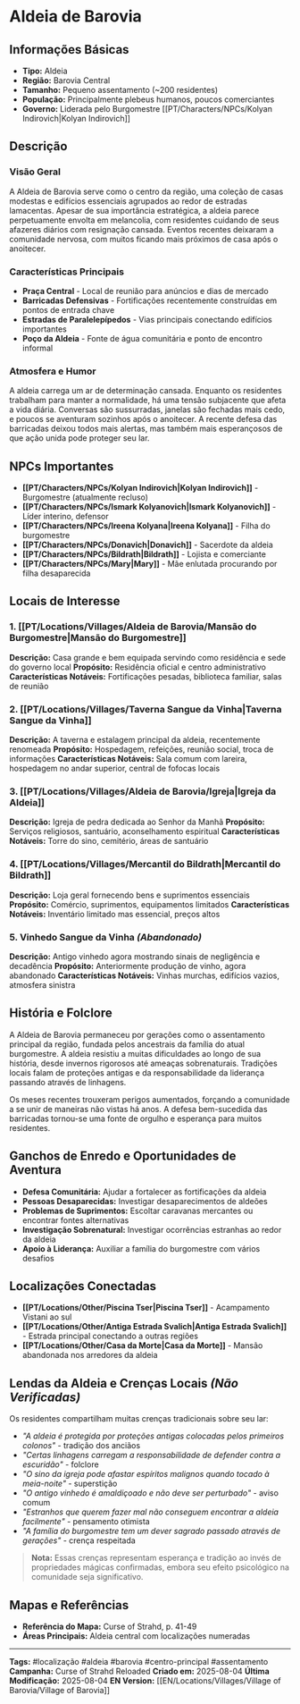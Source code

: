 # Aldeia de Barovia

## Informações Básicas
- **Tipo:** Aldeia
- **Região:** Barovia Central
- **Tamanho:** Pequeno assentamento (~200 residentes)
- **População:** Principalmente plebeus humanos, poucos comerciantes
- **Governo:** Liderada pelo Burgomestre [[PT/Characters/NPCs/Kolyan Indirovich|Kolyan Indirovich]]

## Descrição
### Visão Geral
A Aldeia de Barovia serve como o centro da região, uma coleção de casas modestas e edifícios essenciais agrupados ao redor de estradas lamacentas. Apesar de sua importância estratégica, a aldeia parece perpetuamente envolta em melancolia, com residentes cuidando de seus afazeres diários com resignação cansada. Eventos recentes deixaram a comunidade nervosa, com muitos ficando mais próximos de casa após o anoitecer.

### Características Principais
- **Praça Central** - Local de reunião para anúncios e dias de mercado
- **Barricadas Defensivas** - Fortificações recentemente construídas em pontos de entrada chave
- **Estradas de Paralelepípedos** - Vias principais conectando edifícios importantes
- **Poço da Aldeia** - Fonte de água comunitária e ponto de encontro informal

### Atmosfera e Humor
A aldeia carrega um ar de determinação cansada. Enquanto os residentes trabalham para manter a normalidade, há uma tensão subjacente que afeta a vida diária. Conversas são sussurradas, janelas são fechadas mais cedo, e poucos se aventuram sozinhos após o anoitecer. A recente defesa das barricadas deixou todos mais alertas, mas também mais esperançosos de que ação unida pode proteger seu lar.

## NPCs Importantes
- **[[PT/Characters/NPCs/Kolyan Indirovich|Kolyan Indirovich]]** - Burgomestre (atualmente recluso)
- **[[PT/Characters/NPCs/Ismark Kolyanovich|Ismark Kolyanovich]]** - Líder interino, defensor
- **[[PT/Characters/NPCs/Ireena Kolyana|Ireena Kolyana]]** - Filha do burgomestre
- **[[PT/Characters/NPCs/Donavich|Donavich]]** - Sacerdote da aldeia
- **[[PT/Characters/NPCs/Bildrath|Bildrath]]** - Lojista e comerciante
- **[[PT/Characters/NPCs/Mary|Mary]]** - Mãe enlutada procurando por filha desaparecida

## Locais de Interesse
### 1. [[PT/Locations/Villages/Aldeia de Barovia/Mansão do Burgomestre|Mansão do Burgomestre]]
**Descrição:** Casa grande e bem equipada servindo como residência e sede do governo local
**Propósito:** Residência oficial e centro administrativo
**Características Notáveis:** Fortificações pesadas, biblioteca familiar, salas de reunião

### 2. [[PT/Locations/Villages/Taverna Sangue da Vinha|Taverna Sangue da Vinha]]
**Descrição:** A taverna e estalagem principal da aldeia, recentemente renomeada
**Propósito:** Hospedagem, refeições, reunião social, troca de informações
**Características Notáveis:** Sala comum com lareira, hospedagem no andar superior, central de fofocas locais

### 3. [[PT/Locations/Villages/Aldeia de Barovia/Igreja|Igreja da Aldeia]]  
**Descrição:** Igreja de pedra dedicada ao Senhor da Manhã
**Propósito:** Serviços religiosos, santuário, aconselhamento espiritual
**Características Notáveis:** Torre do sino, cemitério, áreas de santuário

### 4. [[PT/Locations/Villages/Mercantil do Bildrath|Mercantil do Bildrath]]
**Descrição:** Loja geral fornecendo bens e suprimentos essenciais
**Propósito:** Comércio, suprimentos, equipamentos limitados
**Características Notáveis:** Inventário limitado mas essencial, preços altos

### 5. Vinhedo Sangue da Vinha *(Abandonado)*
**Descrição:** Antigo vinhedo agora mostrando sinais de negligência e decadência
**Propósito:** Anteriormente produção de vinho, agora abandonado
**Características Notáveis:** Vinhas murchas, edifícios vazios, atmosfera sinistra

## História e Folclore
A Aldeia de Barovia permaneceu por gerações como o assentamento principal da região, fundada pelos ancestrais da família do atual burgomestre. A aldeia resistiu a muitas dificuldades ao longo de sua história, desde invernos rigorosos até ameaças sobrenaturais. Tradições locais falam de proteções antigas e da responsabilidade da liderança passando através de linhagens.

Os meses recentes trouxeram perigos aumentados, forçando a comunidade a se unir de maneiras não vistas há anos. A defesa bem-sucedida das barricadas tornou-se uma fonte de orgulho e esperança para muitos residentes.

## Ganchos de Enredo e Oportunidades de Aventura
- **Defesa Comunitária:** Ajudar a fortalecer as fortificações da aldeia
- **Pessoas Desaparecidas:** Investigar desaparecimentos de aldeões
- **Problemas de Suprimentos:** Escoltar caravanas mercantes ou encontrar fontes alternativas
- **Investigação Sobrenatural:** Investigar ocorrências estranhas ao redor da aldeia
- **Apoio à Liderança:** Auxiliar a família do burgomestre com vários desafios

## Localizações Conectadas
- **[[PT/Locations/Other/Piscina Tser|Piscina Tser]]** - Acampamento Vistani ao sul
- **[[PT/Locations/Other/Antiga Estrada Svalich|Antiga Estrada Svalich]]** - Estrada principal conectando a outras regiões
- **[[PT/Locations/Other/Casa da Morte|Casa da Morte]]** - Mansão abandonada nos arredores da aldeia

## Lendas da Aldeia e Crenças Locais *(Não Verificadas)*
Os residentes compartilham muitas crenças tradicionais sobre seu lar:

- *"A aldeia é protegida por proteções antigas colocadas pelos primeiros colonos"* - tradição dos anciãos
- *"Certas linhagens carregam a responsabilidade de defender contra a escuridão"* - folclore
- *"O sino da igreja pode afastar espíritos malignos quando tocado à meia-noite"* - superstição
- *"O antigo vinhedo é amaldiçoado e não deve ser perturbado"* - aviso comum
- *"Estranhos que querem fazer mal não conseguem encontrar a aldeia facilmente"* - pensamento otimista
- *"A família do burgomestre tem um dever sagrado passado através de gerações"* - crença respeitada

> **Nota:** Essas crenças representam esperança e tradição ao invés de propriedades mágicas confirmadas, embora seu efeito psicológico na comunidade seja significativo.

## Mapas e Referências
- **Referência do Mapa:** Curse of Strahd, p. 41-49
- **Áreas Principais:** Aldeia central com localizações numeradas

---
**Tags:** #localização #aldeia #barovia #centro-principal #assentamento
**Campanha:** Curse of Strahd Reloaded
**Criado em:** 2025-08-04
**Última Modificação:** 2025-08-04
**EN Version:** [[EN/Locations/Villages/Village of Barovia/Village of Barovia]]